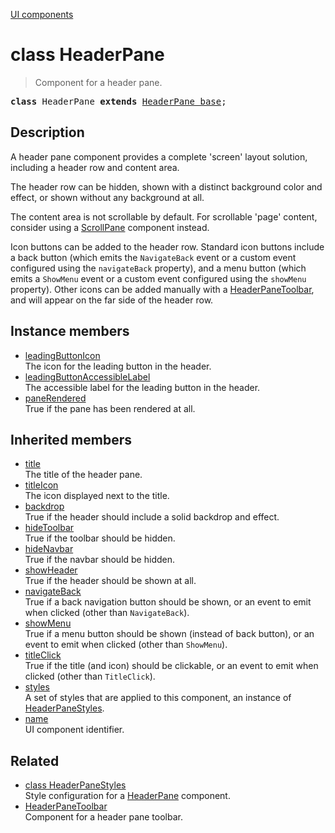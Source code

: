[UI components](../index.md)

# class HeaderPane

> Component for a header pane.

<pre class="docgen_signature"><b>class</b> HeaderPane <b>extends</b> <a href="HeaderPane_base.md">HeaderPane_base</a>;</pre>

## Description

A header pane component provides a complete 'screen' layout solution, including a header row and content area.

The header row can be hidden, shown with a distinct background color and effect, or shown without any background at all.

The content area is not scrollable by default. For scrollable 'page' content, consider using a [ScrollPane](ScrollPane.md) component instead.

Icon buttons can be added to the header row. Standard icon buttons include a back button (which emits the `NavigateBack` event or a custom event configured using the `navigateBack` property), and a menu button (which emits a `ShowMenu` event or a custom event configured using the `showMenu` property). Other icons can be added manually with a [HeaderPaneToolbar](HeaderPaneToolbar.md), and will appear on the far side of the header row.

## Instance members

- [<!--{ref:property}-->leadingButtonIcon](HeaderPane_leadingButtonIcon.md) <!--{refchip:protected}-->\
    The icon for the leading button in the header.
- [<!--{ref:property}-->leadingButtonAccessibleLabel](HeaderPane_leadingButtonAccessibleLabel.md) <!--{refchip:protected}-->\
    The accessible label for the leading button in the header.
- [<!--{ref:property}-->paneRendered](HeaderPane_paneRendered.md) <!--{refchip:protected}-->\
    True if the pane has been rendered at all.

## Inherited members

- [<!--{ref:property}-->title](HeaderPane_base_title.md) \
    The title of the header pane.
- [<!--{ref:property}-->titleIcon](HeaderPane_base_titleIcon.md) \
    The icon displayed next to the title.
- [<!--{ref:property}-->backdrop](HeaderPane_base_backdrop.md) \
    True if the header should include a solid backdrop and effect.
- [<!--{ref:property}-->hideToolbar](HeaderPane_base_hideToolbar.md) \
    True if the toolbar should be hidden.
- [<!--{ref:property}-->hideNavbar](HeaderPane_base_hideNavbar.md) \
    True if the navbar should be hidden.
- [<!--{ref:property}-->showHeader](HeaderPane_base_showHeader.md) \
    True if the header should be shown at all.
- [<!--{ref:property}-->navigateBack](HeaderPane_base_navigateBack.md) \
    True if a back navigation button should be shown, or an event to emit when clicked (other than `NavigateBack`).
- [<!--{ref:property}-->showMenu](HeaderPane_base_showMenu.md) \
    True if a menu button should be shown (instead of back button), or an event to emit when clicked (other than `ShowMenu`).
- [<!--{ref:property}-->titleClick](HeaderPane_base_titleClick.md) \
    True if the title (and icon) should be clickable, or an event to emit when clicked (other than `TitleClick`).
- [<!--{ref:property}-->styles](HeaderPane_base_styles.md) \
    A set of styles that are applied to this component, an instance of [HeaderPaneStyles](HeaderPaneStyles.md).
- [<!--{ref:property}-->name](HeaderPane_base_name.md) \
    UI component identifier.

## Related

- [<!--{ref:class}-->class HeaderPaneStyles](HeaderPaneStyles.md) \
    Style configuration for a [HeaderPane](HeaderPane.md) component.
- [<!--{ref:class}-->HeaderPaneToolbar](HeaderPaneToolbar.md) \
    Component for a header pane toolbar.